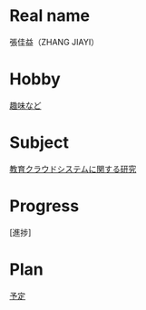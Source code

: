 # Real name 
張佳益（ZHANG JIAYI）
# Hobby 
[趣味など](http://zhang.mki.biz)

# Subject

[教育クラウドシステムに関する研究](https://github.com/675654669/SmartCloud)
# Progress
[進捗]

# Plan
[予定](https://github.com/675654669/plan2017.md)

